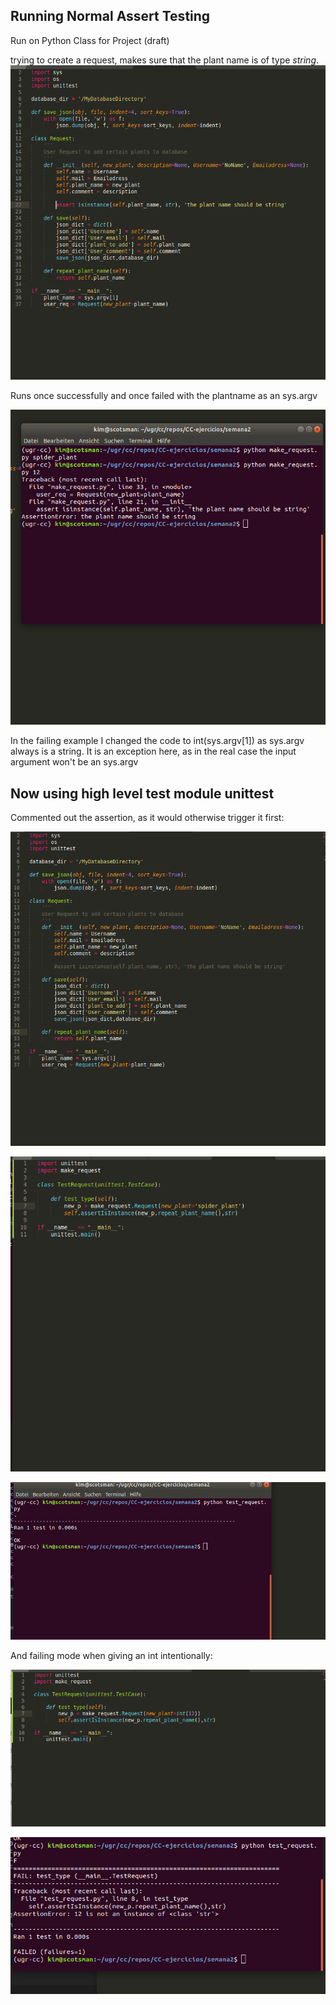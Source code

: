 ## Running Normal Assert Testing
Run on Python Class for Project (draft)

trying to create a request, makes sure that the plant name is of type *string*.
![Request Class](imgs/normal_assert.png)
 
Runs once successfully and once failed with the plantname as an sys.argv

![Check Assertion](imgs/assert_fail.png)

In the failing example I changed the code to int(sys.argv[1]) as sys.argv always is a string.
It is an exception here, as in the real case the input argument won't be an sys.argv

## Now using high level test module unittest

Commented out the assertion, as it would otherwise trigger it first:

![Request Class](imgs/code_class.png)

![code unittest successfull](imgs/code_unittest_succ.png)

![terminal successfull](imgs/successful_unittest.png)

And failing mode when giving an int intentionally:

![code unittest fail](imgs/code_unittest_fail.png)

![terminal fail](imgs/failed_unittest.png)

